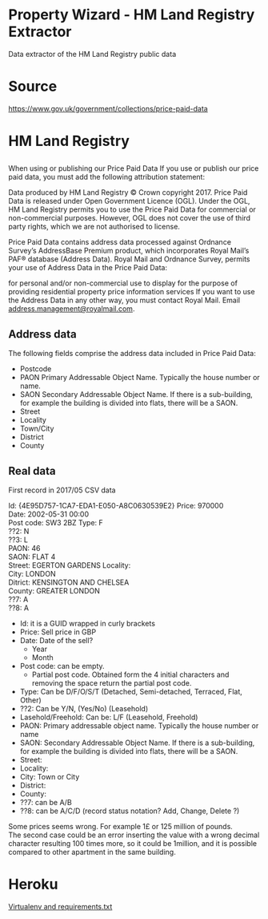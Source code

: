 # Property Wizard - HM Land Registry Extractor
Data extractor of the HM Land Registry public data

# Source

https://www.gov.uk/government/collections/price-paid-data


# HM Land Registry

## 
When using or publishing our Price Paid Data
If you use or publish our price paid data, you must add the following attribution statement:

Data produced by HM Land Registry © Crown copyright 2017.
Price Paid Data is released under Open Government Licence (OGL). Under the OGL, HM Land Registry permits you to use the Price Paid Data for commercial or non-commercial purposes. However, OGL does not cover the use of third party rights, which we are not authorised to license.

Price Paid Data contains address data processed against Ordnance Survey’s AddressBase Premium product, which incorporates Royal Mail’s PAF® database (Address Data). Royal Mail and Ordnance Survey, permits your use of Address Data in the Price Paid Data:

for personal and/or non-commercial use
to display for the purpose of providing residential property price information services
If you want to use the Address Data in any other way, you must contact Royal Mail. Email address.management@royalmail.com.

## Address data

The following fields comprise the address data included in Price Paid Data:

- Postcode
- PAON Primary Addressable Object Name. Typically the house number or name.
- SAON Secondary Addressable Object Name. If there is a sub-building, for example the building is divided into flats, there will be a SAON.
- Street
- Locality
- Town/City
- District
- County

## Real data

First record in 2017/05 CSV data

Id:         {4E95D757-1CA7-EDA1-E050-A8C0630539E2}
Price:      970000	
Date:       2002-05-31 00:00	
Post code:  SW3 2BZ	
Type:       F	
??2:        N	
??3:        L	
PAON:       46	
SAON:       FLAT 4	
Street:     EGERTON GARDENS
Locality:        
City:       LONDON	
Ditrict:    KENSINGTON AND CHELSEA	
County:     GREATER LONDON	
??7:        A	
??8:        A

- Id:       it is a GUID wrapped in curly brackets
- Price:    Sell price in GBP
- Date:     Date of the sell?
   - Year
   - Month
- Post code: can be empty. 
   - Partial post code. Obtained form the 4 initial characters and removing the space return the partial post code.
- Type: Can be D/F/O/S/T  (Detached, Semi-detached, Terraced, Flat, Other)
- ??2: Can be Y/N, (Yes/No) (Leasehold) 
- Lasehold/Freehold: Can be: L/F (Leasehold, Freehold)
- PAON: Primary addressable object name. Typically the house number or name
- SAON: Secondary Addressable Object Name. If there is a sub-building, for example the building is divided into flats, there will be a SAON.
- Street:
- Locality:
- City:             Town or City
- District:
- County:
- ??7: can be A/B
- ??8: can be A/C/D  (record status notation? Add, Change, Delete ?)

  
Some prices seems wrong. For example 1£ or 125 million of pounds.  
The second case could be an error inserting the value with a wrong decimal character resulting 100 times more, so it could be 1million, and it is possible compared to other apartment in the same building.

# Heroku

[Virtualenv and requirements.txt](https://devcenter.heroku.com/articles/getting-started-with-python#declare-app-dependencies)